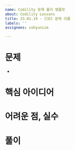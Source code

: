 ```yaml
---
name: Codility 문제 풀이 템플릿
about: Codility Lessons
title: 23.01.19 - [CD] 문제 이름
labels: ''
assignees: suhyunsim

---
```


# 문제
* [](https://app.codility.com/programmers/lessons/)

# 핵심 아이디어

# 어려운 점, 실수

# 풀이
```java

```
